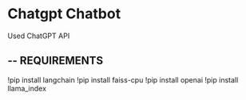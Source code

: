 # Chatgpt Chatbot
Used ChatGPT API 

-- REQUIREMENTS
---
!pip install langchain
!pip install faiss-cpu
!pip install openai
!pip install llama_index
